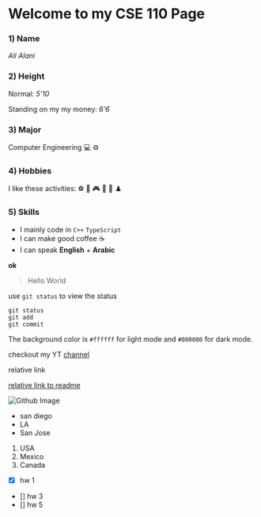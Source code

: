 # Welcome to my CSE 110 Page

### 1) Name
*Ali Alani*

### 2) Height
Normal: *5'10*

Standing on my my money: *6'6*

### 3) Major
Computer Engineering :computer: :gear:

### 4) Hobbies
I like these activities: ⚽ 🥊 🎮 🏀 🏓 ♟️

### 5) Skills
- I mainly code in `C++` `TypeScript`
- I can make good coffee ☕
- I can speak **English** + **Arabic**

**ok**

> Hello World

use `git status` to view the status

```
git status
git add
git commit
```

The background color is `#ffffff` for light mode and `#000000` for dark mode.

checkout my YT [channel](https://www.youtube.com/)

relative link

[relative link to readme](./README.md)

![Github Image](https://myoctocat.com/assets/images/base-octocat.svg)

- san diego
- LA
- San Jose

1. USA
2. Mexico
3. Canada

- [x] hw 1
- [] hw 3
- [] hw 5
